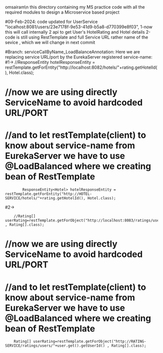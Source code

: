 omsairam\n this directory containing my MS practice code with all the required modules to design a Microservice based project


#09-Feb-2024: code updated for UserService "localhost:8081/users/23e7178f-9e53-41d9-b5a8-d770399e8f03", 
	1-now this will call internally 2 api to get User's HotelRating and Hotel details
	2-code is still using RestTemplate and full Service URL rather name of the sevice , which we will change in next commit

#Branch: serviceCallByName_LoadBalanceAnnotation:
Here we are replacing service URL/port by the EurekaServer registered service-name:
#1->
			//ResponseEntity<Hotel> hotelResponseEntity = restTemplate.getForEntity("http://localhost:8082/hotels/"+rating.getHotelId(), Hotel.class);
#			//now we are using directly ServiceName to avoid hardcoded URL/PORT
#			//and to let restTemplate(client) to know about service-name from EurekaServer we have to use @LoadBalanced where we creating bean of RestTemplate
			ResponseEntity<Hotel> hotelResponseEntity = restTemplate.getForEntity("http://HOTEL-SERVICE/hotels/"+rating.getHotelId(), Hotel.class);

#2->

		//Rating[] userRating=restTemplate.getForObject("http://localhost:8083/ratings/users/"+user.get().getUserId()	, Rating[].class);

#		//now we are using directly ServiceName to avoid hardcoded URL/PORT
#		//and to let restTemplate(client) to know about service-name from EurekaServer we have to use @LoadBalanced where we creating bean of RestTemplate
		Rating[] userRating=restTemplate.getForObject("http://RATING-SERVICE/ratings/users/"+user.get().getUserId()	, Rating[].class);

